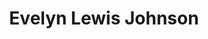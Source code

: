 ---
title: Evelyn Lewis Johnson
permalink: /stories/evelyn-lewis-johnson
layout: biography
group: Story Finder
---
